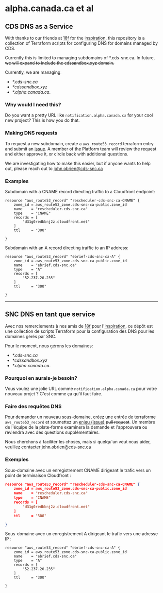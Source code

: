 # alpha.canada.ca et al

## CDS DNS as a Service

With thanks to our friends at [18f](https://github.com/18F) for the [inspiration](https://github.com/18F/dns), this repository is a collection of Terraform scripts for configuring DNS for domains managed by CDS.

~~Currently this is limited to managing subdomains of *.cds-snc.ca.  In future, we will expand to include the cdssandbox.xyz domain.~~

Currently, we are managing:

- _*.cds-snc.ca_
- _*cdssandbox.xyz_
- _*.alpha.canada.ca_.

### Why would I need this?

Do you want a pretty URL like `notification.alpha.canada.ca` for your cool new project?  This is how you do that.

### Making DNS requests

To request a new subdomain, create a `aws_route53_record` terraform entry and submit an [issue](https://github.com/cds-snc/dns/issues/new).  A member of the Platform team will review the request and either approve it, or circle back with additional questions.

We are investigating how to make this easier, but if anyone wants to help out, please reach out to john.obrien@cds-snc.ca

### Examples

Subdomain with a CNAME record directing traffic to a Cloudfront endpoint:

```hcl
resource "aws_route53_record" "rescheduler-cds-snc-ca-CNAME" {
    zone_id = aws_route53_zone.cds-snc-ca-public.zone_id
    name    = "rescheduler.cds-snc.ca"
    type    = "CNAME"
    records = [
        "d31g0redbbnj2z.cloudfront.net"
    ]
    ttl     = "300"

}
```

Subdomain with an A record directing traffic to an IP address:

```hcl
resource "aws_route53_record" "ebrief-cds-snc-ca-A" {
    zone_id = aws_route53_zone.cds-snc-ca-public.zone_id
    name    = "ebrief.cds-snc.ca"
    type    = "A"
    records = [
        "52.237.20.235"
    ]
    ttl     = "300"

}
```

---

## SNC DNS en tant que service

Avec nos remerciements à nos amis de [18f](https://github.com/18F) pour l'[inspiration](https://github.com/18F/dns), ce dépôt est une collection de scripts Terraform pour la configuration des DNS pour les domaines gérés par SNC.

Pour le moment, nous gérons les domaines:

- _*.cds-snc.ca_
- _*cdssandbox.xyz_
- _*.alpha.canada.ca_.

### Pourquoi en aurais-je besoin?

Vous voulez une jolie URL comme `notification.alpha.canada.ca` pour votre nouveau projet ?  C'est comme ça qu'il faut faire.

### Faire des requêtes DNS

Pour demander un nouveau sous-domaine, créez une entrée de terraforme `aws_route53_record` et soumettez un [enjeu (issue)](https://github.com/cds-snc/dns/issues/new) ~~pull request~~.
Un membre de l'équipe de la plate-forme examinera la demande et l'approuvera ou reviendra avec des questions supplémentaires.

Nous cherchons à faciliter les choses, mais si quelqu'un veut nous aider, veuillez contacter john.obrien@cds-snc.ca

### Exemples

Sous-domaine avec un enregistrement CNAME dirigeant le trafic vers un point de terminaison Cloudfront :

```json
resource "aws_route53_record" "rescheduler-cds-snc-ca-CNAME" {
    zone_id = aws_route53_zone.cds-snc-ca-public.zone_id
    name    = "rescheduler.cds-snc.ca"
    type    = "CNAME"
    records = [
        "d31g0redbbnj2z.cloudfront.net"
    ]
    ttl     = "300"

}
```

Sous-domaine avec un enregistrement A dirigeant le trafic vers une adresse IP :

```hcl
resource "aws_route53_record" "ebrief-cds-snc-ca-A" {
    zone_id = aws_route53_zone.cds-snc-ca-public.zone_id
    name    = "ebrief.cds-snc.ca"
    type    = "A"
    records = [
        "52.237.20.235"
    ]
    ttl     = "300"

}
```
